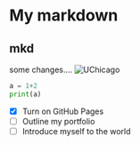 # My markdown
## mkd

some changes....
![UChicago](https://news.uchicago.edu/sites/default/files/styles/full_width/public/images/2020-02/Campaign1380.jpg?itok=w_8zg3Qm)

```Python
a = 1+2
print(a)
```

- [X] Turn on GitHub Pages
- [ ] Outline my portfolio
- [ ] Introduce myself to the world
